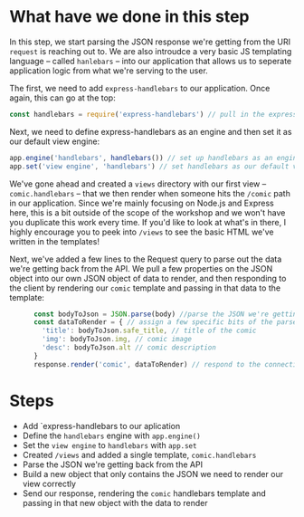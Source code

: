 # What have we done in this step

In this step, we start parsing the JSON response we're getting from the URI `request` is reaching out to. We are also introudce a very basic JS templating language – called `hanlebars` – into our application that allows us to seperate application logic from what we're serving to the user.

The first, we need to add `express-handlebars` to our application. Once again, this can go at the top:

```javascript
const handlebars = require('express-handlebars') // pull in the express-handlebars dependency
```

Next, we need to define express-handlebars as an engine and then set it as our default view engine:

```javascript
app.engine('handlebars', handlebars()) // set up handlebars as an engine
app.set('view engine', 'handlebars') // set handlebars as our default view engine
```

We've gone ahead and created a `views` directory with our first view – `comic.handlebars` – that we then render when someone hits the `/comic` path in our application. Since we're mainly focusing on Node.js and Express here, this is a bit outside of the scope of the workshop and we won't have you duplicate this work every time. If you'd like to look at what's in there, I highly encourage you to peek into `/views` to see the basic HTML we've written in the templates!

Next, we've added a few lines to the Request query to parse out the data we're getting back from the API. We pull a few properties on the JSON object into our own JSON object of data to render, and then responding to the client by rendering our `comic` template and passing in that data to the template:

```javascript
      const bodyToJson = JSON.parse(body) //parse the JSON we're getting from the API
      const dataToRender = { // assign a few specific bits of the parsed JSON to semantically named values
        'title': bodyToJson.safe_title, // title of the comic
        'img': bodyToJson.img, // comic image
        'desc': bodyToJson.alt // comic description
      }
      response.render('comic', dataToRender) // respond to the connecting client with the 'comic' handlebars template, and pass the dataToRender object
```

# Steps

- Add `express-handlebars to our aplication
- Define the `handlebars` engine with `app.engine()`
- Set the `view engine` to `handlebars` with `app.set`
- Created `/views` and added a single template, `comic.handlebars`
- Parse the JSON we're getting back from the API
- Build a new object that only contains the JSON we need to render our view correctly
- Send our response, rendering the `comic` handlebars template and passing in that new object with the data to render

